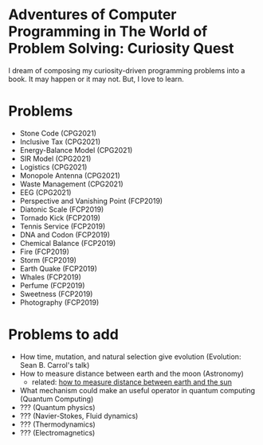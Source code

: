 # Adventures of Computer Programming in The World of Problem Solving: Curiosity Quest

I dream of composing my curiosity-driven programming problems into a book. It may happen or it may not. But, I love to learn.

# Problems
  * Stone Code (CPG2021)
  * Inclusive Tax (CPG2021)
  * Energy-Balance Model (CPG2021)
  * SIR Model (CPG2021)
  * Logistics (CPG2021)
  * Monopole Antenna (CPG2021)
  * Waste Management (CPG2021)
  * EEG (CPG2021)
  * Perspective and Vanishing Point (FCP2019)
  * Diatonic Scale (FCP2019)
  * Tornado Kick (FCP2019)
  * Tennis Service (FCP2019)
  * DNA and Codon (FCP2019)
  * Chemical Balance (FCP2019)
  * Fire (FCP2019)
  * Storm (FCP2019)
  * Earth Quake (FCP2019)
  * Whales (FCP2019)
  * Perfume (FCP2019)
  * Sweetness (FCP2019)
  * Photography (FCP2019)

# Problems to add
  * How time, mutation, and natural selection give evolution (Evolution: Sean B. Carrol's talk)
  * How to measure distance between earth and the moon (Astronomy)
    * related: [how to measure distance between earth and the sun](https://github.com/tatpongkatanyukul/AdventuresCPGinTheWorld/blob/main/measure_sun_distance.md)
  * What mechanism could make an useful operator in quantum computing (Quantum Computing)
  * ??? (Quantum physics)
  * ??? (Navier-Stokes, Fluid dynamics)
  * ??? (Thermodynamics)
  * ??? (Electromagnetics)
